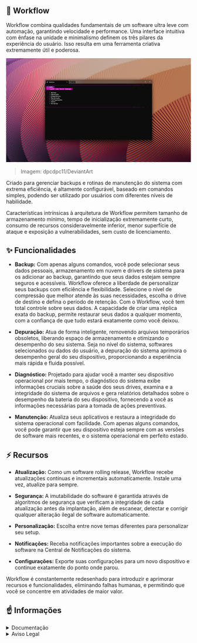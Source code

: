 ## :muscle: Workflow
Workflow combina qualidades fundamentais de um software ultra leve com automação, garantindo velocidade e performance. Uma interface intuitiva com ênfase na unidade e minimalismo definem os três pilares da experiência do usuário. Isso resulta em uma ferramenta criativa extremamente útil e poderosa.

![](https://github.com/2uj1m28ohz/Workflow/blob/main/Image.png)
> Imagem: dpcdpc11/DeviantArt

Criado para gerenciar backups e rotinas de manutenção do sistema com extrema eficiência, é altamente configurável, baseado em comandos simples, podendo ser utilizado por usuários com diferentes níveis de habilidade.

Características intrínsicas à arquitetura de Workflow permitem tamanho de armazenamento mínimo, tempo de inicialização extremamente curto, consumo de recursos consideravelmente inferior, menor superfície de ataque e exposição a vulnerabilidades, sem custo de licenciamento.

## :sparkles: Funcionalidades
- **Backup:** Com apenas alguns comandos, você pode selecionar seus dados pessoais, armazenamento em nuvem e drivers de sistema para os adicionar ao backup, garantindo que seus dados estejam sempre seguros e acessíveis. Workflow oferece a liberdade de personalizar seus backups com eficiência e flexibilidade. Selecione o nível de compressão que melhor atende às suas necessidades, escolha o drive de destino e defina o período de retenção. Com o Workflow, você tem total controle sobre seus dados. A capacidade de criar uma réplica exata do backup, permite restaurar seus dados a qualquer momento, com a confiança de que tudo estará exatamente como você deixou.

- **Depuração:** Atua de forma inteligente, removendo arquivos temporários obsoletos, liberando espaço de armazenamento e otimizando o desempenho do seu sistema. Seja no nível do sistema, softwares selecionados ou dados do usuário, a depuração do sistema aprimora o desempenho geral do seu dispositivo, proporcionando a experiência mais rápida e fluida possível.

- **Diagnóstico:** Projetado para ajudar você a manter seu dispositivo operacional por mais tempo, o diagnóstico do sistema exibe informações cruciais sobre a saúde dos seus drives, examina e a integridade do sistema de arquivos e gera relatórios detalhados sobre o desempenho da bateria do seu dispositivo, fornecendo a você as informações necessárias para a tomada de ações preventivas.

- **Manutenção:** Atualiza seus aplicativos e restaura a integridade do sistema operacional com facilidade. Com apenas alguns comandos, você pode garantir que seu dispositivo esteja sempre com as versões de software mais recentes, e o sistema operacional em perfeito estado.

## :zap: Recursos
- **Atualização:** Como um software rolling release, Workflow recebe atualizações contínuas e incrementais automaticamente. Instale uma vez, atualize para sempre.

- **Segurança:** A imutabilidade do software é garantida através de algoritmos de segurança que verificam a integridade de cada atualização antes da implantação, além de escanear, detectar e corrigir qualquer alteração ilegal de software automaticamente.

- **Personalização:** Escolha entre nove temas diferentes para personalizar seu setup.

- **Notificações:** Receba notificações importantes sobre a execução do software na Central de Notificações do sistema.

- **Configurações:** Exporte suas configurações para um novo dispositivo e continue exatamente do ponto onde parou.

Workflow é constantemente redesenhado para introduzir e aprimorar recursos e funcionalidades, eliminando falhas humanas, e permitindo que você se concentre em atividades de maior valor.

## :point_up: Informações

<details>
<summary>Documentação</summary>

- [FAQ](https://github.com/2uj1m28ohz/Workflow/blob/main/FAQ.md)
- [Ajuda](https://github.com/2uj1m28ohz/Workflow/blob/main/Help.md)
- [Navegação](https://github.com/2uj1m28ohz/Workflow/blob/main/Navigation.md)
- [Evolução](https://github.com/2uj1m28ohz/Workflow/blob/main/Evolution.md)
- [Estrutura](https://github.com/2uj1m28ohz/Workflow/blob/main/Structure.md)
- [Código-fonte](https://github.com/2uj1m28ohz/Workflow/blob/main/SourceCode.md)
- [Contribuindo](https://github.com/2uj1m28ohz/Workflow/blob/main/CONTRIBUTING.md)
- [Política de Suporte](https://github.com/2uj1m28ohz/Workflow/blob/main/SUPPORT.md)
- [Licença de Software](https://github.com/2uj1m28ohz/Workflow/blob/main/LICENSE.md)
- [Código de Conduta](https://github.com/2uj1m28ohz/Workflow/blob/main/CODE_OF_CONDUCT.md)
- [Doar](https://github.com/2uj1m28ohz/Workflow/blob/main/Donate.md)

</details>

<details>
<summary>Aviso Legal</summary>

Todas as outras marcas mencionadas são de propriedade de seus respectivos proprietários.

</details>
